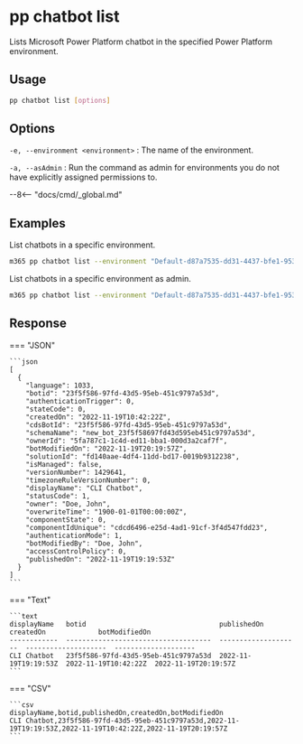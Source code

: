 # pp chatbot list

Lists Microsoft Power Platform chatbot in the specified Power Platform environment.

## Usage

```sh
pp chatbot list [options]
```

## Options

`-e, --environment <environment>`
: The name of the environment.

`-a, --asAdmin`
: Run the command as admin for environments you do not have explicitly assigned permissions to.

--8<-- "docs/cmd/_global.md"

## Examples

List chatbots in a specific environment.

```sh
m365 pp chatbot list --environment "Default-d87a7535-dd31-4437-bfe1-95340acd55c5"
```

List chatbots in a specific environment as admin.

```sh
m365 pp chatbot list --environment "Default-d87a7535-dd31-4437-bfe1-95340acd55c5" --asAdmin
```

## Response

=== "JSON"

    ```json
    [
      {
        "language": 1033,
        "botid": "23f5f586-97fd-43d5-95eb-451c9797a53d",
        "authenticationTrigger": 0,
        "stateCode": 0,
        "createdOn": "2022-11-19T10:42:22Z",
        "cdsBotId": "23f5f586-97fd-43d5-95eb-451c9797a53d",
        "schemaName": "new_bot_23f5f58697fd43d595eb451c9797a53d",
        "ownerId": "5fa787c1-1c4d-ed11-bba1-000d3a2caf7f",
        "botModifiedOn": "2022-11-19T20:19:57Z",
        "solutionId": "fd140aae-4df4-11dd-bd17-0019b9312238",
        "isManaged": false,
        "versionNumber": 1429641,
        "timezoneRuleVersionNumber": 0,
        "displayName": "CLI Chatbot",
        "statusCode": 1,
        "owner": "Doe, John",
        "overwriteTime": "1900-01-01T00:00:00Z",
        "componentState": 0,
        "componentIdUnique": "cdcd6496-e25d-4ad1-91cf-3f4d547fdd23",
        "authenticationMode": 1,
        "botModifiedBy": "Doe, John",
        "accessControlPolicy": 0,
        "publishedOn": "2022-11-19T19:19:53Z"
      }
    ]
    ```

=== "Text"

    ```text
    displayName   botid                                 publishedOn           createdOn             botModifiedOn
    ------------  ------------------------------------  --------------------  --------------------  --------------------
    CLI Chatbot   23f5f586-97fd-43d5-95eb-451c9797a53d  2022-11-19T19:19:53Z  2022-11-19T10:42:22Z  2022-11-19T20:19:57Z
    ```

=== "CSV"

    ```csv
    displayName,botid,publishedOn,createdOn,botModifiedOn
    CLI Chatbot,23f5f586-97fd-43d5-95eb-451c9797a53d,2022-11-19T19:19:53Z,2022-11-19T10:42:22Z,2022-11-19T20:19:57Z
    ```
